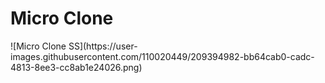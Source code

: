 <h1>Micro Clone</h1> 
![Micro Clone SS](https://user-images.githubusercontent.com/110020449/209394982-bb64cab0-cadc-4813-8ee3-cc8ab1e24026.png)
